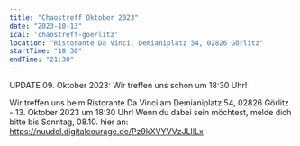 ```yaml
---
title: "Chaostreff Oktober 2023"
date: "2023-10-13"
ical: 'chaostreff-goerlitz'
location: "Ristorante Da Vinci, Demianiplatz 54, 02826 Görlitz"
startTime: "18:30"
endTime: "21:30"
---
```


UPDATE 09. Oktober 2023: Wir treffen uns schon um 18:30 Uhr!

Wir treffen uns beim Ristorante Da Vinci am Demianiplatz 54, 02826 Görlitz - 13. Oktober 2023 um 18:30 Uhr! 
Wenn du dabei sein möchtest, melde dich bitte bis Sonntag, 08.10. hier an: https://nuudel.digitalcourage.de/Pz9kXVYVVzJLIlLx